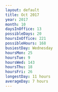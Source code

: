 ```yaml
---
layout: default
title: Oct 2017
year: 2017
month: 10
daysInOffice: 13
possibleDays: 20
hoursInOffice: 221
possibleHours: 168
busiestDay: Wednesday
hoursMon: 25
hoursTue: 9
hoursWed: 143
hoursThu: 18
hoursFri: 26
longestDay: 11 hours
averageDay: 7 hours
---
```

